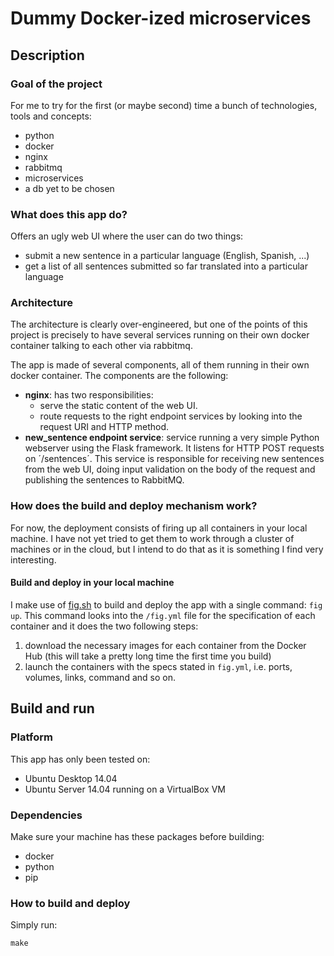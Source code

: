 # Dummy Docker-ized microservices

## Description

### Goal of the project
For me to try for the first (or maybe second) time a bunch of technologies, tools and concepts:
* python
* docker
* nginx
* rabbitmq
* microservices
* a db yet to be chosen

### What does this app do?
Offers an ugly web UI where the user can do two things:
* submit a new sentence in a particular language (English, Spanish, ...)
* get a list of all sentences submitted so far translated into a particular language

### Architecture
The architecture is clearly over-engineered, but one of the points of this project is precisely to have several services running on their own docker container talking to each other via rabbitmq.

The app is made of several components, all of them running in their own docker container. The components are the following:
* **nginx**: has two responsibilities:
  * serve the static content of the web UI.
  * route requests to the right endpoint services by looking into the request URI and HTTP method.
* **new_sentence endpoint service**: service running a very simple Python webserver using the Flask framework. It listens for HTTP POST requests on ´/sentences´. This service is responsible for receiving new sentences from the web UI, doing input validation on the body of the request and publishing the sentences to RabbitMQ.

### How does the build and deploy mechanism work?
For now, the deployment consists of firing up all containers in your local machine. I have not yet tried to get them to work through a cluster of machines or in the cloud, but I intend to do that as it is something I find very interesting.

#### Build and deploy in your local machine
I make use of [fig.sh](http://www.fig.sh) to build and deploy the app with a single command: `fig up`. This command looks into the `/fig.yml` file for the specification of each container and it does the two following steps:

1. download the necessary images for each container from the Docker Hub (this will take a pretty long time the first time you build)
2. launch the containers with the specs stated in `fig.yml`, i.e. ports, volumes, links, command and so on.

## Build and run

### Platform
This app has only been tested on:
* Ubuntu Desktop 14.04
* Ubuntu Server 14.04 running on a VirtualBox VM

### Dependencies
Make sure your machine has these packages before building:
* docker
* python
* pip

### How to build and deploy
Simply run:
```
make
```
